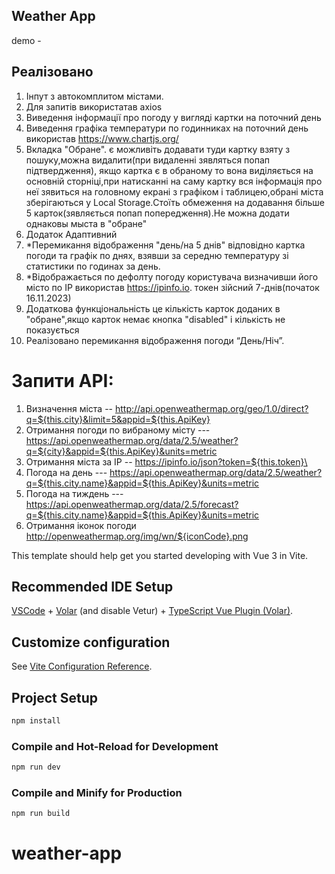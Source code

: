 
## Weather App
demo - 
## Реалізовано
1. Інпут з автокомплитом містами.
2. Для запитів використатав axios
3. Виведення інформації про погоду у вигляді картки на поточний день
4. Виведення графіка температури по годинниках на поточний день
використав https://www.chartjs.org/
5. Вкладка "Обране". є можливіть додавати туди картку взяту з пошуку,можна видалити(при видаленні зявляться попап підтвердження), якщо картка є в обраному то вона виділяється на основній сторніці,при натисканні на саму картку вся інформація про неї зявиться на головному екрані з графіком і таблицею,обрані міста зберігаються у Local
Storage.Стоїть обмеження на додавання більше 5 карток(зявляється попап попередження).Не можна додати однаковы мыста в "обране"
6. Додаток Адаптивний
7. *Перемикання відображення "день/на 5 днів" відповідно картка погоди та графік
по днях, взявши за середню температуру зі статистики по годинах за день.
8. *Відображається по дефолту погоду користувача визначивши його місто по IP
використав https://ipinfo.io. токен зійсний 7-днів(початок 16.11.2023)
9. Додаткова функціональність це кількість карток доданих в "обране",якщо карток немає кнопка "disabled" і кількість не показується
10. Реалізовано перемикання відображення погоди “День/Ніч”.

# Запити API: 
   1. Визначення міста -- http://api.openweathermap.org/geo/1.0/direct?q=${this.city}&limit=5&appid=${this.ApiKey}
   2. Отримання погоди по вибраному місту --- https://api.openweathermap.org/data/2.5/weather?q=${city}&appid=${this.ApiKey}&units=metric
   3. Отримання міста за ІР -- https://ipinfo.io/json?token=${this.token}\
   4. Погода на день --- https://api.openweathermap.org/data/2.5/weather?q=${this.city.name}&appid=${this.ApiKey}&units=metric
   5. Погода на тиждень --- https://api.openweathermap.org/data/2.5/forecast?q=${this.city.name}&appid=${this.ApiKey}&units=metric
   6. Отримання іконок погоди http://openweathermap.org/img/wn/${iconCode}.png

This template should help get you started developing with Vue 3 in Vite.

## Recommended IDE Setup

[VSCode](https://code.visualstudio.com/) + [Volar](https://marketplace.visualstudio.com/items?itemName=Vue.volar) (and disable Vetur) + [TypeScript Vue Plugin (Volar)](https://marketplace.visualstudio.com/items?itemName=Vue.vscode-typescript-vue-plugin).

## Customize configuration

See [Vite Configuration Reference](https://vitejs.dev/config/).

## Project Setup

```sh
npm install
```

### Compile and Hot-Reload for Development

```sh
npm run dev
```

### Compile and Minify for Production

```sh
npm run build
```
# weather-app
